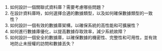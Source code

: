 

1. 如何設計一個關聯式資料庫？需要考慮哪些問題？
2. 在設計資料庫時，如何選擇合適的數據類型，以及如何確保數據類型的一致性？
3. 如何設計一個有效的數據庫架構，以確保系統的高性能和可擴展性？
4. 如何進行數據庫優化，以提高數據存取效率，減少系統故障？
5. 如何設計一個安全的數據庫，以確保數據的機密性、完整性和可用性，並有效地防止未授權的訪問和數據丟失？